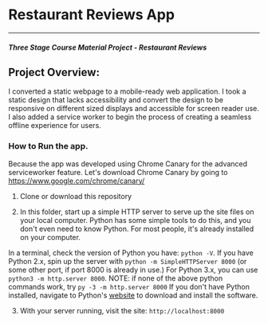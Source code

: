 # Restaurant Reviews App
---
#### _Three Stage Course Material Project - Restaurant Reviews_

## Project Overview: 

I converted a static webpage to a mobile-ready web application. I took a static design that lacks accessibility and convert the design to be responsive on different sized displays and accessible for screen reader use. I also added a service worker to begin the process of creating a seamless offline experience for users.

### How to Run the app.

Because the app was developed using Chrome Canary for the advanced serviceworker feature. Let's download Chrome Canary by going to https://www.google.com/chrome/canary/

1. Clone or download this repository

2. In this folder, start up a simple HTTP server to serve up the site files on your local computer. Python has some simple tools to do this, and you don't even need to know Python. For most people, it's already installed on your computer. 

In a terminal, check the version of Python you have: `python -V`. If you have Python 2.x, spin up the server with `python -m SimpleHTTPServer 8000` (or some other port, if port 8000 is already in use.) For Python 3.x, you can use `python3 -m http.server 8000`.
NOTE: if none of the above python commands work, try `py -3 -m http.server 8000`
If you don't have Python installed, navigate to Python's [website](https://www.python.org/) to download and install the software.

3. With your server running, visit the site: `http://localhost:8000`
